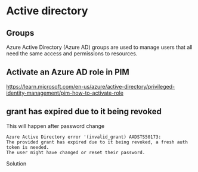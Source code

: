 # Active directory

## Groups
Azure Active Directory (Azure AD) groups are used to manage users that all need the same access and permissions to resources.

## Activate an Azure AD role in PIM
https://learn.microsoft.com/en-us/azure/active-directory/privileged-identity-management/pim-how-to-activate-role

## grant has expired due to it being revoked
This will happen after password change
```
Azure Active Directory error '(invalid_grant) AADSTS50173: 
The provided grant has expired due to it being revoked, a fresh auth token is needed. 
The user might have changed or reset their password.
```
Solution
```

```
